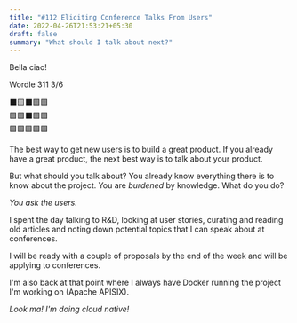 ```yaml
---
title: "#112 Eliciting Conference Talks From Users"
date: 2022-04-26T21:53:21+05:30
draft: false
summary: "What should I talk about next?"
---
```


Bella ciao!

Wordle 311 3/6

⬛🟨⬛🟩🟩\
🟩🟩⬛🟩🟩\
🟩🟩🟩🟩🟩

The best way to get new users is to build a great product. If you already have a great product, the next best way is to talk about your product.

But what should you talk about? You already know everything there is to know about the project. You are _burdened_ by knowledge. What do you do?

_You ask the users._

I spent the day talking to R&D, looking at user stories, curating and reading old articles and noting down potential topics that I can speak about at conferences.

I will be ready with a couple of proposals by the end of the week and will be applying to conferences.

I'm also back at that point where I always have Docker running the project I'm working on (Apache APISIX).

_Look ma! I'm doing cloud native!_
